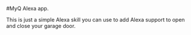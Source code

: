 #MyQ Alexa app.

This is just a simple Alexa skill you can use to add Alexa support to open and close your garage door. 